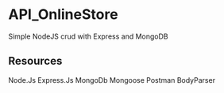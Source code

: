 # API_OnlineStore
Simple NodeJS crud with Express and MongoDB

## Resources
Node.Js
Express.Js
MongoDb
Mongoose
Postman
BodyParser
